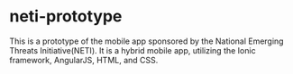 # neti-prototype
This is a prototype of the mobile app sponsored by the National Emerging Threats Initiative(NETI). It is a hybrid mobile app, utilizing the Ionic framework, AngularJS, HTML, and CSS.
